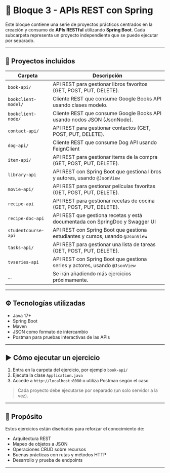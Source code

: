 # 🧩 Bloque 3 - APIs REST con Spring

Este bloque contiene una serie de proyectos prácticos centrados en la creación y consumo de **APIs RESTful** utilizando **Spring Boot**. Cada subcarpeta representa un proyecto independiente que se puede ejecutar por separado.

---

## 📁 Proyectos incluidos

| Carpeta       | Descripción                                                            |
|---------------|------------------------------------------------------------------------|
| `book-api/` | API REST para gestionar libros favoritos (GET, POST, PUT, DELETE).|
| `bookclient-model/` | Cliente REST que consume Google Books API usando clases modelo. |
| `bookclient-node/`  | Cliente REST que consume Google Books API usando nodos JSON (JsonNode). |
| `contact-api/` | API REST para gestionar contactos (GET, POST, PUT, DELETE).|
| `dog-api/` | Cliente REST que consume Dog API usando FeignClient |
| `item-api/` | API REST para gestionar items de la compra (GET, POST, PUT, DELETE).|
| `library-api` | API REST con Spring Boot que gestiona libros y autores, usando `@JsonView` |
| `movie-api/` | API REST para gestionar películas favoritas (GET, POST, PUT, DELETE).|
| `recipe-api` | API REST para gestionar recetas de cocina (GET, POST, PUT, DELETE). |
| `recipe-doc-api` | API REST que gestiona recetas y está documentada con SpringDoc y Swagger UI |
| `studentcourse-api` | API REST con Spring Boot que gestiona estudiantes y cursos, usando `@JsonView` |
| `tasks-api/`| API REST para gestionar una lista de tareas (GET, POST, PUT, DELETE).|
| `tvseries-api` | API REST con Spring Boot que gestiona series y actores, usando `@JsonView` |
| _..._ | Se irán añadiendo más ejercicios próximamente.|

---

## ⚙️ Tecnologías utilizadas

- Java 17+
- Spring Boot
- Maven
- JSON como formato de intercambio
- Postman para pruebas interactivas de las APIs

---

## ▶️ Cómo ejecutar un ejercicio

1. Entra en la carpeta del ejercicio, por ejemplo `book-api/`
2. Ejecuta la clase `Application.java`
3. Accede a `http://localhost:8080` o utiliza Postman según el caso

> Cada proyecto debe ejecutarse por separado (un solo servidor a la vez).

---

## 📝 Propósito

Estos ejercicios están diseñados para reforzar el conocimiento de:

- Arquitectura REST
- Mapeo de objetos a JSON
- Operaciones CRUD sobre recursos
- Buenas prácticas con rutas y métodos HTTP
- Desarrollo y prueba de endpoints

---